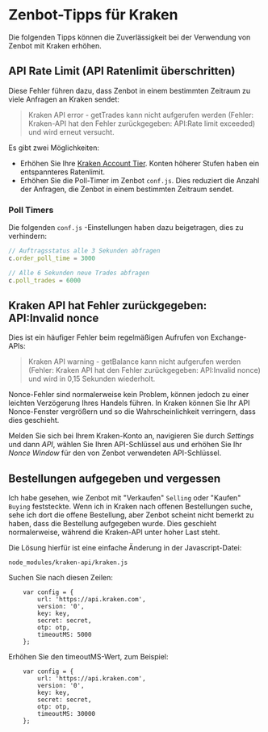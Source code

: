 # Zenbot-Tipps für Kraken

Die folgenden Tipps können die Zuverlässigkeit bei der Verwendung von Zenbot mit Kraken erhöhen. 

## API Rate Limit (API Ratenlimit überschritten)

Diese Fehler führen dazu, dass Zenbot in einem bestimmten Zeitraum zu viele Anfragen an Kraken sendet:
> Kraken API error - getTrades kann nicht aufgerufen werden (Fehler: Kraken-API hat den Fehler zurückgegeben: API:Rate limit exceeded) und wird erneut versucht.

Es gibt zwei Möglichkeiten:
* Erhöhen Sie Ihre [Kraken Account Tier](https://support.kraken.com/hc/en-us/articles/206548367-What-is-the-API-call-rate-limit-). Konten höherer Stufen haben ein entspannteres Ratenlimit.
* Erhöhen Sie die Poll-Timer im Zenbot `conf.js`. Dies reduziert die Anzahl der Anfragen, die Zenbot in einem bestimmten Zeitraum sendet. 

### Poll Timers
Die folgenden `conf.js` -Einstellungen haben dazu beigetragen, dies zu verhindern:
```javascript
// Auftragsstatus alle 3 Sekunden abfragen
c.order_poll_time = 3000

// Alle 6 Sekunden neue Trades abfragen
c.poll_trades = 6000
```

## Kraken API hat Fehler zurückgegeben: API:Invalid nonce

Dies ist ein häufiger Fehler beim regelmäßigen Aufrufen von Exchange-APIs:
>Kraken API warning - getBalance kann nicht aufgerufen werden (Fehler: Kraken API hat den Fehler zurückgegeben: API:Invalid nonce) und wird in 0,15 Sekunden wiederholt.

Nonce-Fehler sind normalerweise kein Problem, können jedoch zu einer leichten Verzögerung Ihres Handels führen. In Kraken können Sie Ihr API Nonce-Fenster vergrößern und so die Wahrscheinlichkeit verringern, dass dies geschieht. 

Melden Sie sich bei Ihrem Kraken-Konto an, navigieren Sie durch *Settings* und dann *API*, wählen Sie Ihren API-Schlüssel aus und erhöhen Sie Ihr *Nonce Window* für den von Zenbot verwendeten API-Schlüssel. 


## Bestellungen aufgegeben und vergessen

Ich habe gesehen, wie Zenbot mit "Verkaufen" `Selling` oder "Kaufen" `Buying` feststeckte. 
Wenn ich in Kraken nach offenen Bestellungen suche, sehe ich dort die offene Bestellung, aber Zenbot scheint nicht bemerkt zu haben, dass die Bestellung aufgegeben wurde. 
Dies geschieht normalerweise, während die Kraken-API unter hoher Last steht.

Die Lösung hierfür ist eine einfache Änderung in der Javascript-Datei:
```
node_modules/kraken-api/kraken.js
```

Suchen Sie nach diesen Zeilen:
```
	var config = {
		url: 'https://api.kraken.com',
		version: '0',
		key: key,
		secret: secret,
		otp: otp,
		timeoutMS: 5000
	};
```

Erhöhen Sie den timeoutMS-Wert, zum Beispiel:
```
	var config = {
		url: 'https://api.kraken.com',
		version: '0',
		key: key,
		secret: secret,
		otp: otp,
		timeoutMS: 30000
	};
```
